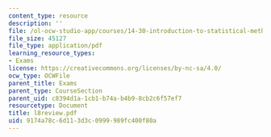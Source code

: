 ```yaml
---
content_type: resource
description: ''
file: /ol-ocw-studio-app/courses/14-30-introduction-to-statistical-method-in-economics-spring-2006/9174a78c6d113d3c0999989fc400f80a_l8review.pdf
file_size: 45127
file_type: application/pdf
learning_resource_types:
- Exams
license: https://creativecommons.org/licenses/by-nc-sa/4.0/
ocw_type: OCWFile
parent_title: Exams
parent_type: CourseSection
parent_uid: c8394d1a-1cb1-b74a-b4b9-8cb2c6f57ef7
resourcetype: Document
title: l8review.pdf
uid: 9174a78c-6d11-3d3c-0999-989fc400f80a
---
```

